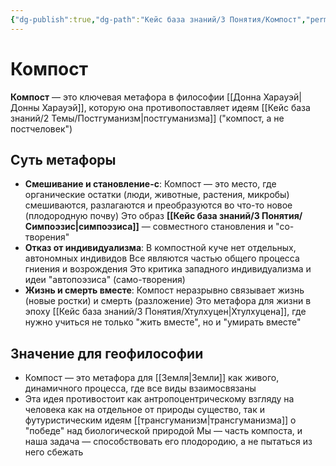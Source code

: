 ```yaml
---
{"dg-publish":true,"dg-path":"Кейс база знаний/3 Понятия/Компост","permalink":"/kejs-baza-znanij/3-ponyatiya/kompost/"}
---
```



# Компост

**Компост** — это ключевая метафора в философии [[Донна Харауэй\|Донны Харауэй]], которую она противопоставляет идеям [[Кейс база знаний/2 Темы/Постгуманизм\|постгуманизма]] ("компост, а не постчеловек") 

## Суть метафоры
- **Смешивание и становление-с**: Компост — это место, где органические остатки (люди, животные, растения, микробы) смешиваются, разлагаются и преобразуются во что-то новое (плодородную почву)  Это образ **[[Кейс база знаний/3 Понятия/Симпоэзис\|симпоэзиса]]** — совместного становления и "со-творения"
- **Отказ от индивидуализма**: В компостной куче нет отдельных, автономных индивидов Все являются частью общего процесса гниения и возрождения Это критика западного индивидуализма и идеи "автопоэзиса" (само-творения)
- **Жизнь и смерть вместе**: Компост неразрывно связывает жизнь (новые ростки) и смерть (разложение) Это метафора для жизни в эпоху [[Кейс база знаний/3 Понятия/Хтулхуцен\|Хтулхуцена]], где нужно учиться не только "жить вместе", но и "умирать вместе" 

## Значение для геофилософии
- Компост — это метафора для [[Земля\|Земли]] как живого, динамичного процесса, где все виды взаимосвязаны
- Эта идея противостоит как антропоцентрическому взгляду на человека как на отдельное от природы существо, так и футуристическим идеям [[трансгуманизм\|трансгуманизма]] о "победе" над биологической природой Мы — часть компоста, и наша задача — способствовать его плодородию, а не пытаться из него сбежать


